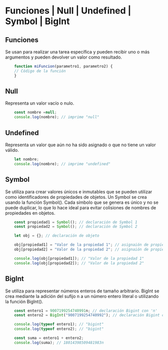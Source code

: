 # Funciones | Null | Undefined | Symbol | BigInt

## Funciones
Se usan para realizar una tarea específica y pueden recibir uno o más argumentos y pueden devolver un valor como resultado.

``` Javascript
    function miFuncion(parametro1, parametro2) {
    // Código de la función
    }
```

## Null
Representa un valor vacío o nulo.

``` Javascript
    const nombre =null;
    console.log(nombre); // imprime "null"
```
## Undefined
Representa un valor que aún no ha sido asignado o que no tiene un valor válido.

``` Javascript
    let nombre;
    console.log(nombre); // imprime "undefined"
```
## Symbol
Se utiliza para crear valores únicos e inmutables que se pueden utilizar como identificadores de propiedades de objetos.
Un Symbol se crea usando la función Symbol(). Cada símbolo que se genera es único y no se puede duplicar, lo que lo hace ideal para evitar colisiones de nombres de propiedades en objetos.

``` Javascript
    const propiedad1 = Symbol(); // declaración de Symbol 1
    const propiedad2 = Symbol(); // declaración de Symbol 2

    let obj = {}; // declaración de objeto

    obj[propiedad1] = "Valor de la propiedad 1"; // asignaión de propiedad
    obj[propiedad2] = "Valor de la propiedad 2"; // asignaión de propiedad

    console.log(obj[propiedad1]); // "Valor de la propiedad 1"
    console.log(obj[propiedad2]); // "Valor de la propiedad 2"
```
## BigInt
Se utiliza para representar números enteros de tamaño arbitrario.
BigInt se crea mediante la adición del sufijo n a un número entero literal o utilizando la función BigInt().

``` Javascript
    const entero1 = 9007199254740991n; // declaración Bigint con 'n'
    const entero2 = BigInt("9007199254740992"); // declaración Bigint con 'función'

    console.log(typeof entero1); // "bigint"
    console.log(typeof entero2); // "bigint"

    const suma = entero1 + entero2;
    console.log(suma); // 18014398509481983n
```
